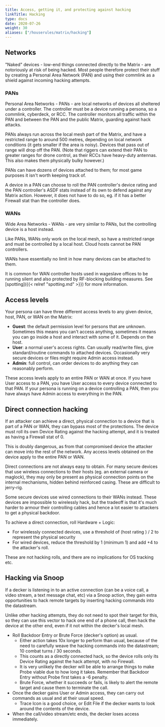```yaml
---
title: Access, getting it, and protecting against hacking
linkTitle: Hacking
type: docs
date: 2020-07-26
weight: 30
aliases: ["/houserules/matrix/hacking"]
---
```


## Networks

"Naked" devices - low-end things connected directly to the Matrix - are notoriously at risk of being hacked. Most people therefore protect their stuff by creating a Personal Area Network (PAN) and using their commlink as a shield against incoming hacking attempts.

### PANs

Personal Area Networks - PANs - are local networks of devices all sheltered under a controller. The controller must be a device running a persona, so a commlink, cyberdeck, or RCC. The controller monitors all traffic within the PAN and between the PAN and the public Matrix, guarding against hack attacks.

PANs always run across the local mesh part of the Matrix, and have a restricted range to around 500 metres, depending on local network conditions (it gets smaller if the area is noisy). Devices that pass out of range will drop off the PAN. (Note that riggers can extend their PAN to greater ranges for drone control, as their RCCs have heavy-duty antennas. This also makes them physically bulky however.)

PANs can have dozens of devices attached to them; for most game purposes it isn't worth keeping track of.

A device in a PAN can choose to roll the PAN controller's device rating and the PAN controller's ASDF stats instead of its own to defend against any Matrix action. However, it does not have to do so, eg. if it has a better Firewall stat than the controller does.

### WANs

Wide Area Networks - WANs - are very similar to PANs, but the controlling device is a host instead.

Like PANs, WANs only work on the local mesh, so have a restricted range and must be controlled by a local host. Cloud hosts cannot be PAN controllers.

WANs have essentially no limit in how many devices can be attached to them.

It is common for WAN controller hosts used in wageslave offices to be running silent and also protected by RF-blocking building measures. See [spotting]({{< relref "spotting.md" >}}) for more information.

## Access levels

Your persona can have three different access levels to any given device, host, PAN, or WAN on the Matrix:

* **Guest**: the default permission level for persons that are unknown. Sometimes this means you can't access anything, sometimes it means you can go inside a host and interact with some of it. Depends on the host.
* **User**: a normal user's access rights. Can usually read/write files, give standard/routine commands to attached devices. Occasionally very secure devices or files might require Admin access instead.
* **Admin**: full control, can order devices to do anything they can reasonably perform.

These access levels apply to an entire PAN or WAN at once. If you have User access to a PAN, you have User access to every device connected to that PAN. If your persona is running on a device controlling a PAN, then you have always have Admin access to everything in the PAN.

## Direct connection hacking

If an attacker can achieve a direct, physical connection to a device that is part of a PAN or WAN, they can bypass most of the protections. The device must roll its own Device Rating against the hacking attempt, and it is treated as having a Firewall stat of 0.

This is doubly dangerous, as from that compromised device the attacker can move into the rest of the network. Any access levels obtained on the device apply to the entire PAN or WAN.

Direct connections are not always easy to obtain. For many secure devices that use wireless connections to their hosts (eg. an external camera or maglock), they may only be present as physical connection points on the internal mechanisms, hidden behind reinforced casing. These are difficult to jerry-rig.

Some secure devices use wired connections to their WANs instead. These devices are impossible to wirelessly hack, but the tradeoff is that it's much harder to armour their controlling cables and hence a lot easier to attackers to get a physical backdoor.

To achieve a direct connection, roll Hardware + Logic:

* For wirelessly connected devices, use a threshold of (host rating ) / 2 to represent the physical security
* For wired devices, reduce the threshold by 1 (minimum 1) and add +4 to the attacker's roll.

These are not hacking rolls, and there are no implications for OS tracking etc.

## Hacking via Snoop

If a decker is listening in to an active connection (can be a voice call, a video stream, a text message chat, etc) via a Snoop action, they gain extra opportunities to hack remote targets by inserting hacking commands into the datastream.

Unlike other hacking attempts, they do not need to spot their target for this, so they can use this vector to hack one end of a phone call, then hack the device at the other end, even if it not within the decker's local mesh.

* Roll Backdoor Entry or Brute Force (decker's option) as usual.
	* Either action takes 10x longer to perform than usual, because of the need to carefully weave the hacking commands into the datastream; 10 combat turns / 30 seconds.
	* This counts as a directly connected hack, so the device rolls only its Device Rating against the hack attempt, with no Firewall.
	* It is very unlikely the decker will be able to arrange things to make Probe viable due to how long it takes. Remember that Backdoor Entry without Probe first takes a -6 penalty.
	* Brute Force, whether it succeeds or fails, is likely to alert the remote target and cause them to terminate the call.
* Once the decker gains User or Admin access, they can carry out commands as usual and at their usual speed.
	* Trace Icon is a good choice, or Edit File if the decker wants to look around the contents of the device.
* When the call/video stream/etc ends, the decker loses access immediately.